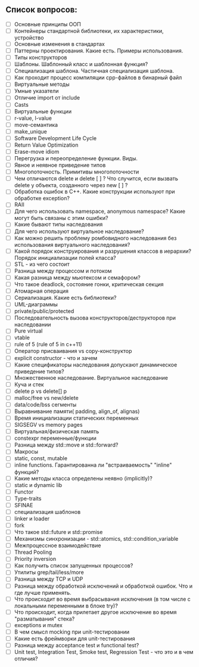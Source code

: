 ## Список вопросов:
- [ ] Основные принципы ООП
- [ ] Контейнеры стандартной библиотеки, их характеристики, устройство
- [ ] Основные изменения в стандартах
- [ ] Паттерны проектирования. Какие есть. Примеры использования.
- [ ] Типы конструкторов
- [ ] Шаблоны. Шаблонный класс и шаблонная функция?
- [ ] Специализация шаблона. Частичная специализация шаблона.
- [ ] Как проходит процесс компиляции срр-файлов в бинарный файл
- [ ] Виртуальные методы
- [ ] Умные указатели
- [ ] Отличие import от include
- [ ] Casts
- [ ] Виртуальные функции
- [ ] r-value, l-value
- [ ] move-семантика
- [ ] make_unique
- [ ] Software Development Life Cycle
- [ ] Return Value Optimization
- [ ] Erase-move idiom
- [ ] Перегрузка и переопределение функции. Виды.
- [ ] Явное и неявное приведение типов
- [ ] Многопоточность. Примитивы многопоточности
- [ ] Чем отличаются delete и delete [ ] ? Что случится, если вызвать delete у объекта, созданного через new [ ] ?
- [ ] Обработка ошибок в С++. Какие конструкции используют при обработке exception?
- [ ] RAII
- [ ] Для чего использовать namespace, anonymous namespace? Какие могут быть связаны с этим ошибки?
- [ ] Какие бывают типы наследования
- [ ] Для чего используют виртуальное наследование?
- [ ] Как можно решить проблему ромбовидного наследования без использования виртуального наследования?
- [ ] Какой порядок конструирования и разрушения классов в иерархии? Порядок инициализации полей класса?
- [ ] STL - из чего состоит
- [ ] Разница между процессом и потоком
- [ ] Какая разница между мьютексом и семафором?
- [ ] Что такое deadlock, состояние гонки, критическая секция
- [ ] Атомарная операция
- [ ] Сериализация. Какие есть библиотеки?
- [ ] UML-диаграммы
- [ ] private/public/protected
- [ ] Последовательность вызова конструкторов/деструкторов при наследовании
- [ ] Pure virtual
- [ ] vtable
- [ ] rule of 5 (rule of 5 in c++11)
- [ ] Оператор присваивания vs copy-конструктор
- [ ] explicit constructor - что и зачем
- [ ] Какие спецификаторы наследования допускают динамическое приведение типов?
- [ ] Множественное наследование. Виртуальное наследование
- [ ] Куча и стек
- [ ] delete p vs delete[] p
- [ ] malloc/free vs new/delete
- [ ] data/code/bss сегменты
- [ ] Выравнивание памяти( padding, align_of, alignas)
- [ ] Время инициализации статических переменных
- [ ] SIGSEGV vs memory pages
- [ ] Виртуальная/физическая память
- [ ] constexpr переменные/функции
- [ ] Разница между std::move и std::forward?
- [ ] Макросы
- [ ] static, const, mutable
- [ ] inline functions. Гарантированна ли "встраиваемость" "inline" функций?
- [ ] Какие методы класса определены неявно (implicitly)?
- [ ] static и dynamic lib
- [ ] Functor
- [ ] Type-traits
- [ ] SFINAE
- [ ] специализация шаблонов
- [ ] linker и loader
- [ ] fork
- [ ] Что такое std::future и std::promise 
- [ ] Механизмы синхронизации - std::atomics, std::condition_variable
- [ ] Межпроцессное взаимодействие
- [ ] Thread Pooling
- [ ] Priority inversion
- [ ] Как получить список запущенных процессов?
- [ ] Утилиты grep/tail/less/more
- [ ] Разница между TCP и UDP
- [ ] Разница между обработкой исключений и обработкой ошибок. Что и где лучше применять.
- [ ] Что происходит во время выбрасывания исключения (в том числе с локальными переменными в блоке try)?
- [ ] Что происходит, когда прилетает другое исключение во время "разматывания" стека?
- [ ] exceptions и mutex
- [ ] В чем смысл mocking при unit-тестировании
- [ ] Какие есть фреймворки для unit-тестирования
- [ ] Разница между acceptance test и functional test?
- [ ] Unit test, Integration Test, Smoke test, Regression Test - что это и в чем отличия?